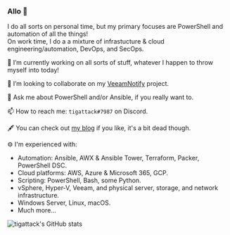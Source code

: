 ### Allo 👋

I do all sorts on personal time, but my primary focuses are PowerShell and automation of all the things!  
On work time, I do a a mixture of infrastucture & cloud engineering/automation, DevOps, and SecOps.

🔭 I’m currently working on all sorts of stuff, whatever I happen to throw myself into today!

👯 I’m looking to collaborate on my [VeeamNotify](https://github.com/tigattack/VeeamNotify/) project.

💬 Ask me about PowerShell and/or Ansible, if you really want to.

📫 How to reach me: `tigattack#7987` on Discord.

🖋️ You can check out [my blog](https://blog.tiga.tech) if you like, it's a bit dead though.

⚙️ I'm experienced with:
* Automation: Ansible, AWX & Ansible Tower, Terraform, Packer, PowerShell DSC.
* Cloud platforms: AWS, Azure & Microsoft 365, GCP.
* Scripting: PowerShell, Bash, some Python.
* vSphere, Hyper-V, Veeam, and physical server, storage, and network infrastructure.
* Windows Server, Linux, macOS.
* Much more...

![tigattack's GitHub stats](https://github-readme-stats.vercel.app/api?username=tigattack&count_private=true&show_icons=true&theme=dracula)
